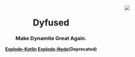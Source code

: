 <img src="https://avatars.githubusercontent.com/u/107759319?s=150&v=4" align="right" />

<div align="center">
<h1>Dyfused</h1>
<h3>Make Dynamite Great Again.</h3>
<div>
  <b>
    <a href="https://github.com/Dyfused/Explode-Kotlin">Explode-Kotlin</a>
    <a href="https://github.com/Dyfused/Explode-Node">Explode-Node</a>(Deprecated)
  </b>
</div>
</div>
